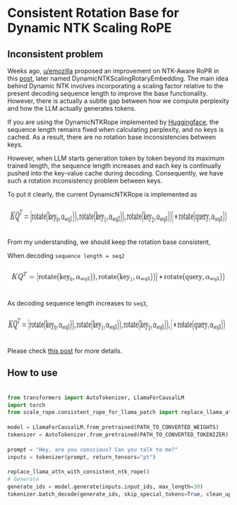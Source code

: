 # Consistent Rotation Base for Dynamic NTK Scaling RoPE

## Inconsistent problem
Weeks ago, [u/emozilla](https://www.reddit.com/user/emozilla) proposed an improvement on NTK-Aware RoPR in this [post](https://www.reddit.com/r/LocalLLaMA/comments/14mrgpr/dynamically_scaled_rope_further_increases/), later named DynamicNTKScalingRotaryEmbedding. The main idea behind Dynamic NTK involves incorporating a scaling factor relative to the present decoding sequence length to improve the base functionality.
However, there is actually a subtle gap between how we compute perplexity and how the LLM actually generates tokens. 

If you are using the DynamicNTKRope implemented by [Huggingface](https://github.com/huggingface/transformers/blob/b257c46a075419c09e5ce5c5aa39bc346ecdb9a5/src/transformers/models/llama/modeling_llama.py#L147), the sequence length remains fixed when calculating perplexity, and no keys is cached. As a result, there are no rotation base inconsistencies between keys.

However, when LLM starts generation token by token beyond its maximum trained length, the sequence length increases and each key is continually pushed into the key-value cache during decoding. Consequently, we have such a rotation inconsistency problem between keys.

To put it clearly, the current DynamicNTKRope is implemented as

<img src="doc/eq1.png" width="1000" height="60">

From my understanding, we should keep the rotation base consistent,

When decoding `sequence length = seq2`

<img src="doc/eq2.png" width="600" height="60">

As decoding sequence length increases to `seq3`,

<img src="doc/eq3.png" width="850" height="60">

Please check [this post](https://www.reddit.com/r/LocalLLaMA/comments/155bexn/a_potential_rotation_inconsistency_of_dynamically/) for more details.


## How to use
```python

from transformers import AutoTokenizer, LlamaForCausalLM
import torch
from scale_rope.consistent_rope_for_llama_patch import replace_llama_attn_with_consistent_ntk_rope

model = LlamaForCausalLM.from_pretrained(PATH_TO_CONVERTED_WEIGHTS)
tokenizer = AutoTokenizer.from_pretrained(PATH_TO_CONVERTED_TOKENIZER)

prompt = "Hey, are you conscious? Can you talk to me?"
inputs = tokenizer(prompt, return_tensors="pt")

replace_llama_attn_with_consistent_ntk_rope()
# Generate
generate_ids = model.generate(inputs.input_ids, max_length=30)
tokenizer.batch_decode(generate_ids, skip_special_tokens=True, clean_up_tokenization_spaces=False)[0]

```
